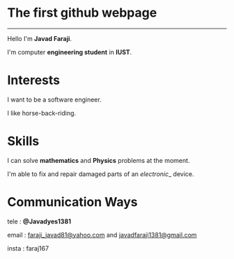 # The first github webpage
---
Hello I'm __Javad Faraji__.

I'm computer **engineering student** in **IUST**.

# Interests
I want to be a software engineer.


I like horse-back-riding.


# Skills

I can solve __mathematics__ and __Physics__ problems at the moment.

I'm able to fix and repair damaged parts of an _electronic__ device.

# Communication Ways
tele : __@Javadyes1381__

email : faraji_javad81@yahoo.com and javadfaraji1381@gmail.com

insta : faraj167


